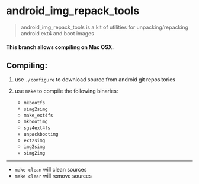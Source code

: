 android_img_repack_tools
========================

> android_img_repack_tools is a kit of utilities for unpacking/repacking android ext4 and boot images

#### This branch allows compiling on Mac OSX.

## Compiling:

1. use `./configure` to download source from android git repositories

2. use `make` to compile the following binaries:
	* `mkbootfs`
	* `simg2simg`
	* `make_ext4fs`
	* `mkbootimg`
	* `sgs4ext4fs`
	* `unpackbootimg`
	* `ext2simg`
	* `img2simg`
	* `simg2img`

--------------------------------------------------------------------------------

* `make clean` will clean sources
* `make clear` will remove sources
